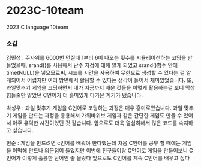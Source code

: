 # 2023C-10team
2023 C language 10team
<h3>소감</h3>
<p></p>
김민성 : 주사위를 6000번 던질때 1부터 6이 나오는 횟수를 시뮬레이션하는 코딩을 만들었을때, srand()를 사용해서 난수 지정에 대해 알게 되었고 srand()함수 안에 time(NULL)을 넣으므로써, 시드를 시간을 사용하여 무한으로 생성할 수 있다는 걸 알게되어서 어렵지만 여러 방면에서 활용할 수 있다는 생각이 들어서 재미있었습니다. 또, 과일맞추기 게임을 코딩하면서 내가 지금까지 배운 것들을 이렇게 활용하는걸 보니 막상 힘들줄만 알았던 C언어가 더 흥미있게 다가온 계기가 됐습니다.
<p></p>
박성우 : 과일 맞추기 게임을 C언어로 코딩하는 과정은 매우 흥미로웠습니다. 과일 맞추기 게임을 만드는 과정을 응용해서 가위바위보 게임과 같은 간단한 게임도 만들 수 있어서 아주 유익한 시간이었던 것 같습니다. 앞으로도 더욱 열심히해서 많은 코드를 숙지하고 싶습니다.
<p/>
현준 : 게임을 만드려면 c언어를 배워야 한다했는데 처음 C언어를 공부 할 때에는 게임을 어떡해 만드나 의문점이 들었지만 이번에 친구들이랑 C언어로 게임을 만들어보니 C언어가 이렇게 훌륭한 단어인 줄 몰랐다 앞으로도 C언어를 계속 C언어를 배우고 싶다
